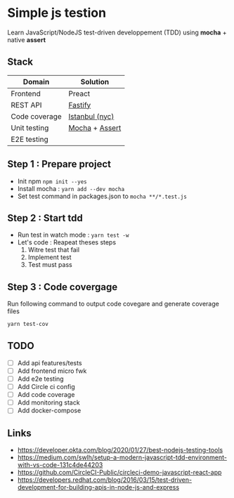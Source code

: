 # Simple js testion

Learn JavaScript/NodeJS test-driven developpement (TDD) using __mocha__ + native __assert__

## Stack 

|Domain|Solution|
|---|---|
|Frontend|Preact|
|REST API|[Fastify](https://www.fastify.io)|
|Code coverage|[Istanbul (nyc)](https://istanbul.js.org)|
|Unit testing| [Mocha](https://mochajs.org) + [Assert](https://nodejs.org/api/assert.html)|
|E2E testing||

## Step 1 : Prepare project

* Init npm `npm init --yes`
* Install mocha : `yarn add --dev mocha`
* Set test command in packages.json to `mocha **/*.test.js`

## Step 2 : Start tdd

* Run test in watch mode : `yarn test -w`
* Let's code : Reapeat theses steps
  1. Witre test that fail
  2. Implement test
  3. Test must pass

## Step 3 : Code covergage

Run following command to output code covegare and generate coverage files

```bash
yarn test-cov
```

## TODO

* [ ] Add api features/tests
* [ ] Add frontend micro fwk
* [ ] Add e2e testing
* [ ] Add Circle ci config
* [ ] Add code coverage
* [ ] Add monitoring stack
* [ ] Add docker-compose

## Links

* https://developer.okta.com/blog/2020/01/27/best-nodejs-testing-tools
* https://medium.com/swlh/setup-a-modern-javascript-tdd-environment-with-vs-code-131c4de44203
* https://github.com/CircleCI-Public/circleci-demo-javascript-react-app
* https://developers.redhat.com/blog/2016/03/15/test-driven-development-for-building-apis-in-node-js-and-express